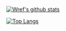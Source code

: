 [![Wref's github stats](https://github-readme-stats.vercel.app/api?username=wrefgtzweve&count_private=false&show_icons=true&hide_rank=false&hide=issues&hide_border=true&text_color=0298f7&bg_color=0f0e29&icon_color=f528f7&title_color=6cd5ff)](https://github.com/wrefgtzweve)

[![Top Langs](https://github-readme-stats.vercel.app/api/top-langs/?username=wrefgtzweve&text_color=0298f7&bg_color=0f0e29&icon_color=f528f7&title_color=6cd5ff&hide_border=true
)](https://github.com/wrefgtzweve)

<!--
**wrefgtzweve/wrefgtzweve** is a ✨ _special_ ✨ repository because its `README.md` (this file) appears on your GitHub profile.

Here are some ideas to get you started:

- 🔭 I’m currently working on ...
- 🌱 I’m currently learning ...
- 👯 I’m looking to collaborate on ...
- 🤔 I’m looking for help with ...
- 💬 Ask me about ...
- 📫 How to reach me: ...
- 😄 Pronouns: ...
- ⚡ Fun fact: ...
-->
